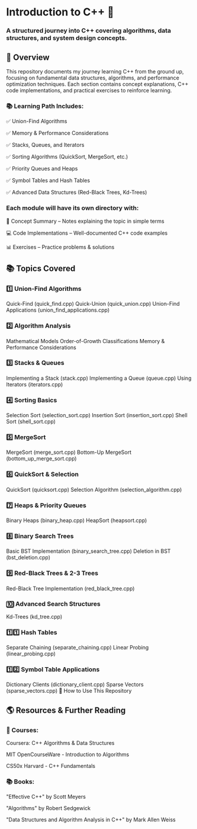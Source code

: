 # Introduction to C++ 🚀
### A structured journey into C++ covering algorithms, data structures, and system design concepts.

## 📌 Overview
This repository documents my journey learning C++ from the ground up, focusing on fundamental data structures, algorithms, and performance optimization techniques. Each section contains concept explanations, C++ code implementations, and practical exercises to reinforce learning.

### 📚 Learning Path Includes:

✅ Union-Find Algorithms

✅ Memory & Performance Considerations

✅ Stacks, Queues, and Iterators

✅ Sorting Algorithms (QuickSort, MergeSort, etc.)

✅ Priority Queues and Heaps

✅ Symbol Tables and Hash Tables

✅ Advanced Data Structures (Red-Black Trees, Kd-Trees)


### Each module will have its own directory with:

📄 Concept Summary – Notes explaining the topic in simple terms

💻 Code Implementations – Well-documented C++ code examples

📊 Exercises – Practice problems & solutions

## 📚 Topics Covered
### 1️⃣ Union-Find Algorithms
Quick-Find (quick_find.cpp)
Quick-Union (quick_union.cpp)
Union-Find Applications (union_find_applications.cpp)
### 2️⃣ Algorithm Analysis
Mathematical Models
Order-of-Growth Classifications
Memory & Performance Considerations
### 3️⃣ Stacks & Queues
Implementing a Stack (stack.cpp)
Implementing a Queue (queue.cpp)
Using Iterators (iterators.cpp)
### 4️⃣ Sorting Basics
Selection Sort (selection_sort.cpp)
Insertion Sort (insertion_sort.cpp)
Shell Sort (shell_sort.cpp)
### 5️⃣ MergeSort
MergeSort (merge_sort.cpp)
Bottom-Up MergeSort (bottom_up_merge_sort.cpp)
### 6️⃣ QuickSort & Selection
QuickSort (quicksort.cpp)
Selection Algorithm (selection_algorithm.cpp)
### 7️⃣ Heaps & Priority Queues
Binary Heaps (binary_heap.cpp)
HeapSort (heapsort.cpp)
### 8️⃣ Binary Search Trees
Basic BST Implementation (binary_search_tree.cpp)
Deletion in BST (bst_deletion.cpp)
### 9️⃣ Red-Black Trees & 2-3 Trees
Red-Black Tree Implementation (red_black_tree.cpp)
### 🔟 Advanced Search Structures
Kd-Trees (kd_tree.cpp)
### 1️⃣1️⃣ Hash Tables
Separate Chaining (separate_chaining.cpp)
Linear Probing (linear_probing.cpp)
### 1️⃣2️⃣ Symbol Table Applications
Dictionary Clients (dictionary_client.cpp)
Sparse Vectors (sparse_vectors.cpp)
🚀 How to Use This Repository

## 🌎 Resources & Further Reading
### 📖 Courses:

Coursera: C++ Algorithms & Data Structures

MIT OpenCourseWare - Introduction to Algorithms

CS50x Harvard - C++ Fundamentals

### 📚 Books:

"Effective C++" by Scott Meyers

"Algorithms" by Robert Sedgewick

"Data Structures and Algorithm Analysis in C++" by Mark Allen Weiss

